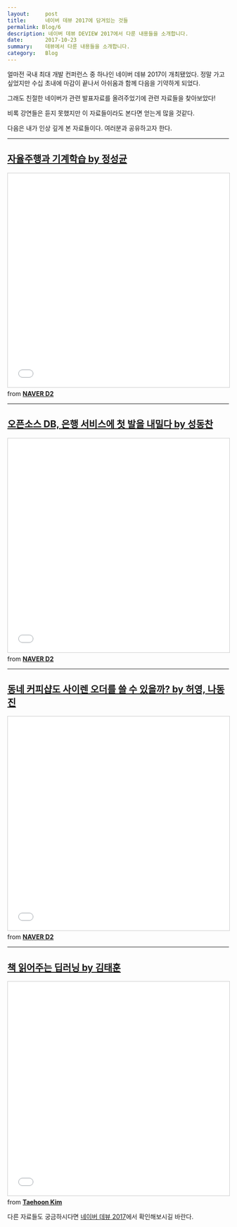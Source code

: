 ```yaml
---
layout:     post
title:      네이버 데뷰 2017에 담겨있는 것들
permalink: Blog/6
description: 네이버 데뷰 DEVIEW 2017에서 다룬 내용들을 소개합니다.
date:       2017-10-23
summary:    데뷰에서 다룬 내용들을 소개합니다.
category: 	Blog
---
```


얼마전 국내 최대 개발 컨퍼런스 중 하나인 네이버 데뷰 2017이 개최됐었다. 정말 가고 싶었지만 수십 초내에 마감이 끝나서 아쉬움과 함께 다음을 기약하게 되었다.

그래도 친절한 네이버가 관련 발표자료를 올려주었기에 관련 자료들을 찾아보았다!

비록 강연들은 듣지 못했지만 이 자료들이라도 본다면 얻는게 많을 것같다.

다음은 내가 인상 깊게 본 자료들이다. 여러분과 공유하고자 한다.

- - -

## [자율주행과 기계학습 by 정성균](https://deview.kr/2017/schedule/205)

<iframe src="//www.slideshare.net/slideshow/embed_code/key/qMNZodU85BPqwz" width="595" height="485" frameborder="0" marginwidth="0" marginheight="0" scrolling="no" style="border:1px solid #CCC; border-width:1px; margin-bottom:5px; max-width: 100%;" allowfullscreen> </iframe> 

<div style="margin-bottom:5px"> <strong> <a href="//www.slideshare.net/deview/124-80844653" title="[124]자율주행과 기계학습" target="_blank"></a> </strong> from <strong><a href="https://www.slideshare.net/deview" target="_blank">NAVER D2</a></strong> </div>


- - -

## [오픈소스 DB, 은행 서비스에 첫 발을 내밀다 by 성동찬](https://deview.kr/2017/schedule/215)

<iframe src="//www.slideshare.net/slideshow/embed_code/key/KYCDXfQUVDazz" width="595" height="485" frameborder="0" marginwidth="0" marginheight="0" scrolling="no" style="border:1px solid #CCC; border-width:1px; margin-bottom:5px; max-width: 100%;" allowfullscreen> </iframe> <div style="margin-bottom:5px"> <strong> <a href="//www.slideshare.net/deview/135-80845610" title="[135] 오픈소스 데이터베이스, 은행 서비스에 첫발을 내밀다." target="_blank"></a> </strong> from <strong><a href="https://www.slideshare.net/deview" target="_blank">NAVER D2</a></strong> </div>

- - -

## [동네 커피샵도 사이렌 오더를 쓸 수 있을까? by 허영, 나동진](https://deview.kr/2017/schedule/199)

<iframe src="//www.slideshare.net/slideshow/embed_code/key/kXtfZmyerwuVMz" width="595" height="485" frameborder="0" marginwidth="0" marginheight="0" scrolling="no" style="border:1px solid #CCC; border-width:1px; margin-bottom:5px; max-width: 100%;" allowfullscreen> </iframe> <div style="margin-bottom:5px"> <strong> <a href="//www.slideshare.net/deview/123-80843907" title="[123]동네 커피샵도 사이렌 오더를 쓸 수 있을까" target="_blank"></a> </strong> from <strong><a href="https://www.slideshare.net/deview" target="_blank">NAVER D2</a></strong> </div>

- - -
## [책 읽어주는 딥러닝 by 김태훈](https://deview.kr/2017/schedule/182)

<iframe src="//www.slideshare.net/slideshow/embed_code/key/7GHy0N6HskSZx1" width="595" height="485" frameborder="0" marginwidth="0" marginheight="0" scrolling="no" style="border:1px solid #CCC; border-width:1px; margin-bottom:5px; max-width: 100%;" allowfullscreen> </iframe> <div style="margin-bottom:5px"> <strong> <a href="//www.slideshare.net/carpedm20/deview-2017-80824162" title="책 읽어주는 딥러닝: 배우 유인나가 해리포터를 읽어준다면 DEVIEW 2017" target="_blank"></a> </strong> from <strong><a href="https://www.slideshare.net/carpedm20" target="_blank">Taehoon Kim</a></strong> </div>



다른 자료들도 궁금하시다면 [네이버 데뷰 2017](https://deview.kr/2017/schedule)에서 확인해보시길 바란다.